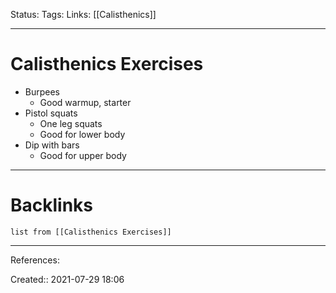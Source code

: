 Status: 
Tags: 
Links: [[Calisthenics]]
___
# Calisthenics Exercises
- Burpees
	- Good warmup, starter
- Pistol squats
	- One leg squats
	- Good for lower body
- Dip with bars
	- Good for upper body
___
# Backlinks
```dataview
list from [[Calisthenics Exercises]]
```
___
References:

Created:: 2021-07-29 18:06
